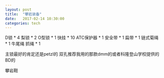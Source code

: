 ```yaml
---
layout: post
title:  "攀岩装备"
date:   2017-02-14 10:30:00
categories: tech
---
```


D锁 * 4
梨锁 * 2
O型锁 * 1
快挂 * 10
ATC保护器 * 1
安全带 * 1
扁带 * 1
链式菊绳 * 1
牛尾绳
抓绳 * 1

主锁最好的肯定还是petzl的
双孔推荐我用的那款dmm的或者科隆登山学校提供的BD的

攀岩鞋
